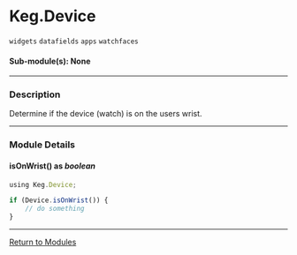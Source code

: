 # Keg.Device

`widgets` `datafields` `apps` `watchfaces`

#### Sub-module(s): None

***

### Description

Determine if the device (watch) is on the users wrist.

***

### Module Details

#### isOnWrist() as _boolean_

```js
using Keg.Device;

if (Device.isOnWrist()) {
	// do something
}
```

***

[Return to Modules](../MODULES.md)
